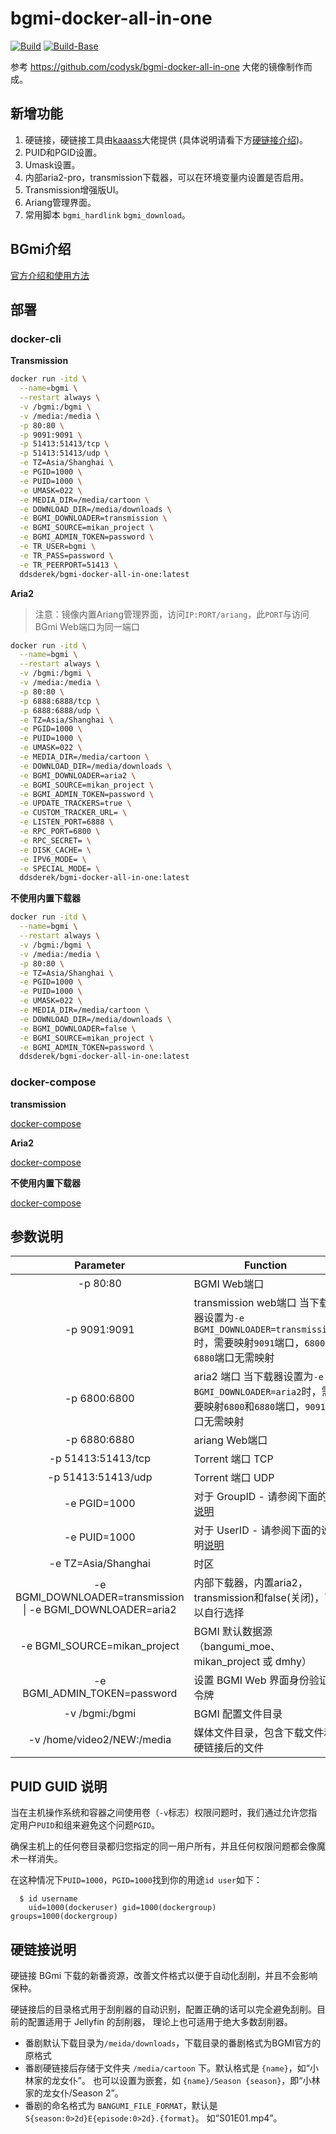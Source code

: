 # bgmi-docker-all-in-one

[![Build](https://github.com/DDS-Derek/bgmi-docker-all-in-one/actions/workflows/docker-image.yml/badge.svg)](https://github.com/DDS-Derek/bgmi-docker-all-in-one/actions/workflows/docker-image.yml)
[![Build-Base](https://github.com/DDS-Derek/bgmi-docker-all-in-one/actions/workflows/docker-base-image.yml/badge.svg)](https://github.com/DDS-Derek/bgmi-docker-all-in-one/actions/workflows/docker-base-image.yml)

参考 https://github.com/codysk/bgmi-docker-all-in-one 大佬的镜像制作而成。

## 新增功能
1. 硬链接，硬链接工具由[kaaass](https://github.com/kaaass/bgmi_hardlink_helper)大佬提供 (具体说明请看下方[硬链接介绍](https://github.com/DDS-Derek/bgmi-docker-all-in-one#%E7%A1%AC%E9%93%BE%E6%8E%A5%E8%AF%B4%E6%98%8E))。
2. PUID和PGID设置。
3. Umask设置。
4. 内部aria2-pro，transmission下载器，可以在环境变量内设置是否启用。
5. Transmission增强版UI。
6. Ariang管理界面。
7. 常用脚本 `bgmi_hardlink` `bgmi_download`。

## BGmi介绍

[官方介绍和使用方法](https://github.com/BGmi/BGmi/blob/master/README.cn.md)

## 部署
### docker-cli

**Transmission**

```bash
docker run -itd \
  --name=bgmi \
  --restart always \
  -v /bgmi:/bgmi \
  -v /media:/media \
  -p 80:80 \
  -p 9091:9091 \
  -p 51413:51413/tcp \
  -p 51413:51413/udp \
  -e TZ=Asia/Shanghai \
  -e PGID=1000 \
  -e PUID=1000 \
  -e UMASK=022 \
  -e MEDIA_DIR=/media/cartoon \
  -e DOWNLOAD_DIR=/media/downloads \
  -e BGMI_DOWNLOADER=transmission \
  -e BGMI_SOURCE=mikan_project \
  -e BGMI_ADMIN_TOKEN=password \
  -e TR_USER=bgmi \
  -e TR_PASS=password \
  -e TR_PEERPORT=51413 \
  ddsderek/bgmi-docker-all-in-one:latest
```

**Aria2**

> 注意：镜像内置Ariang管理界面，访问```IP:PORT/ariang```，此```PORT```与访问BGmi Web端口为同一端口

```bash
docker run -itd \
  --name=bgmi \
  --restart always \
  -v /bgmi:/bgmi \
  -v /media:/media \
  -p 80:80 \
  -p 6888:6888/tcp \
  -p 6888:6888/udp \
  -e TZ=Asia/Shanghai \
  -e PGID=1000 \
  -e PUID=1000 \
  -e UMASK=022 \
  -e MEDIA_DIR=/media/cartoon \
  -e DOWNLOAD_DIR=/media/downloads \
  -e BGMI_DOWNLOADER=aria2 \
  -e BGMI_SOURCE=mikan_project \
  -e BGMI_ADMIN_TOKEN=password \
  -e UPDATE_TRACKERS=true \
  -e CUSTOM_TRACKER_URL= \
  -e LISTEN_PORT=6888 \
  -e RPC_PORT=6800 \
  -e RPC_SECRET= \
  -e DISK_CACHE= \
  -e IPV6_MODE= \
  -e SPECIAL_MODE= \
  ddsderek/bgmi-docker-all-in-one:latest
```

**不使用内置下载器**

```bash
docker run -itd \
  --name=bgmi \
  --restart always \
  -v /bgmi:/bgmi \
  -v /media:/media \
  -p 80:80 \
  -e TZ=Asia/Shanghai \
  -e PGID=1000 \
  -e PUID=1000 \
  -e UMASK=022 \
  -e MEDIA_DIR=/media/cartoon \
  -e DOWNLOAD_DIR=/media/downloads \
  -e BGMI_DOWNLOADER=false \
  -e BGMI_SOURCE=mikan_project \
  -e BGMI_ADMIN_TOKEN=password \
  ddsderek/bgmi-docker-all-in-one:latest
```

### docker-compose

**transmission**

[docker-compose](https://github.com/DDS-Derek/bgmi-docker-all-in-one/blob/master/example/transmission/docker-compose.yml)

**Aria2**

[docker-compose](https://github.com/DDS-Derek/bgmi-docker-all-in-one/blob/master/example/aria2-pro/docker-compose.yml)

**不使用内置下载器**

[docker-compose](https://github.com/DDS-Derek/bgmi-docker-all-in-one/blob/master/example/default/docker-compose.yml)

## 参数说明

|                     Parameter                     | Function                                                     |
| :-----------------------------------------------: | ------------------------------------------------------------ |
|                     -p 80:80                      | BGMI Web端口                                                 |
|                   -p 9091:9091                    | transmission web端口 当下载器设置为```-e BGMI_DOWNLOADER=transmission```时，需要映射```9091```端口，```6800```和```6880```端口无需映射 |
|                   -p 6800:6800                    | aria2 端口 当下载器设置为```-e BGMI_DOWNLOADER=aria2```时，需要映射```6800```和```6880```端口，```9091```端口无需映射 |
|                   -p 6880:6880                    | ariang Web端口                                               |
|                -p 51413:51413/tcp                 | Torrent 端口 TCP                                             |
|                -p 51413:51413/udp                 | Torrent 端口 UDP                                             |
|                   -e PGID=1000                    | 对于 GroupID - 请参阅下面的[说明](https://github.com/DDS-Derek/bgmi-docker-all-in-one#puid-guid-%E8%AF%B4%E6%98%8E) |
|                   -e PUID=1000                    | 对于 UserID - 请参阅下面的说明[说明](https://github.com/DDS-Derek/bgmi-docker-all-in-one#puid-guid-%E8%AF%B4%E6%98%8E) |
|                -e TZ=Asia/Shanghai                | 时区                                                         |
| -e BGMI_DOWNLOADER=transmission \| -e BGMI_DOWNLOADER=aria2 | 内部下载器，内置aria2，transmission和false(关闭)，可以自行选择            |
|           -e BGMI_SOURCE=mikan_project            | BGMI 默认数据源（bangumi_moe、mikan_project 或 dmhy）        |
|           -e BGMI_ADMIN_TOKEN=password            | 设置 BGMI Web 界面身份验证令牌                               |
|                  -v /bgmi:/bgmi                   | BGMI 配置文件目录                                            |
|            -v /home/video2/NEW:/media             | 媒体文件目录，包含下载文件和硬链接后的文件                   |

## PUID GUID 说明

当在主机操作系统和容器之间使用卷（`-v`标志）权限问题时，我们通过允许您指定用户`PUID`和组来避免这个问题`PGID`。

确保主机上的任何卷目录都归您指定的同一用户所有，并且任何权限问题都会像魔术一样消失。

在这种情况下`PUID=1000`，`PGID=1000`找到你的用途`id user`如下：

```
  $ id username
    uid=1000(dockeruser) gid=1000(dockergroup) groups=1000(dockergroup)
```

## 硬链接说明

硬链接 BGmi 下载的新番资源，改善文件格式以便于自动化刮削，并且不会影响保种。

硬链接后的目录格式用于刮削器的自动识别，配置正确的话可以完全避免刮削。目前的配置适用于 Jellyfin 的刮削器，
理论上也可适用于绝大多数刮削器。

- 番剧默认下载目录为```/meida/downloads```，下载目录的番剧格式为BGMI官方的原格式
- 番剧硬链接后存储于文件夹 `/media/cartoon` 下。默认格式是 `{name}`，如“小林家的龙女仆”。
  也可以设置为嵌套，如 `{name}/Season {season}`，即“小林家的龙女仆/Season 2”。
- 番剧的命名格式为 `BANGUMI_FILE_FORMAT`，默认是 `S{season:0>2d}E{episode:0>2d}.{format}`。
  如“S01E01.mp4”。

